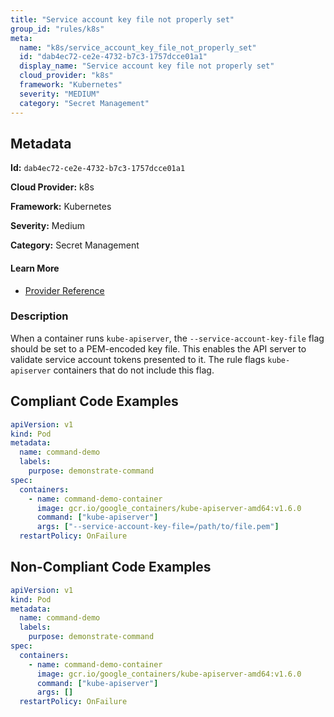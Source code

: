 ```yaml
---
title: "Service account key file not properly set"
group_id: "rules/k8s"
meta:
  name: "k8s/service_account_key_file_not_properly_set"
  id: "dab4ec72-ce2e-4732-b7c3-1757dcce01a1"
  display_name: "Service account key file not properly set"
  cloud_provider: "k8s"
  framework: "Kubernetes"
  severity: "MEDIUM"
  category: "Secret Management"
---
```

## Metadata

**Id:** `dab4ec72-ce2e-4732-b7c3-1757dcce01a1`

**Cloud Provider:** k8s

**Framework:** Kubernetes

**Severity:** Medium

**Category:** Secret Management

#### Learn More

 - [Provider Reference](https://kubernetes.io/docs/reference/command-line-tools-reference/kube-apiserver/)

### Description

 When a container runs `kube-apiserver`, the `--service-account-key-file` flag should be set to a PEM-encoded key file. This enables the API server to validate service account tokens presented to it. The rule flags `kube-apiserver` containers that do not include this flag.


## Compliant Code Examples
```yaml
apiVersion: v1
kind: Pod
metadata:
  name: command-demo
  labels:
    purpose: demonstrate-command
spec:
  containers:
    - name: command-demo-container
      image: gcr.io/google_containers/kube-apiserver-amd64:v1.6.0
      command: ["kube-apiserver"]
      args: ["--service-account-key-file=/path/to/file.pem"]
  restartPolicy: OnFailure

```
## Non-Compliant Code Examples
```yaml
apiVersion: v1
kind: Pod
metadata:
  name: command-demo
  labels:
    purpose: demonstrate-command
spec:
  containers:
    - name: command-demo-container
      image: gcr.io/google_containers/kube-apiserver-amd64:v1.6.0
      command: ["kube-apiserver"]
      args: []
  restartPolicy: OnFailure

```